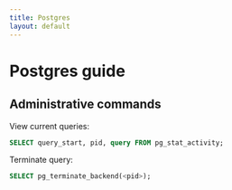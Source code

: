 ```yaml
---
title: Postgres
layout: default
---
```


Postgres guide
==============

Administrative commands
-----------------------

   View current queries:
   ```sql
   SELECT query_start, pid, query FROM pg_stat_activity;
   ```
   
   Terminate query:
   ```sql
   SELECT pg_terminate_backend(<pid>);
   ```